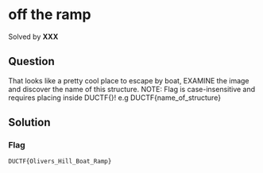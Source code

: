 # off the ramp
Solved by **XXX**

## Question
That looks like a pretty cool place to escape by boat, EXAMINE the image and discover the name of this structure.
NOTE: Flag is case-insensitive and requires placing inside DUCTF{}! e.g DUCTF{name_of_structure}

## Solution


### Flag
`DUCTF{Olivers_Hill_Boat_Ramp}`
